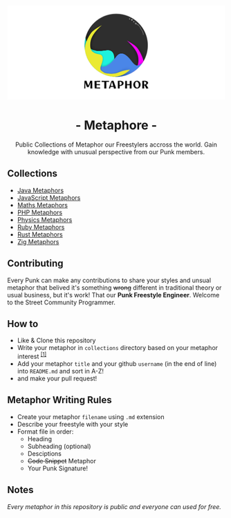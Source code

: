 ![Metaphor](metaphor.png)
<center>
<h1>- Metaphore -</h1>
Public Collections of Metaphor our Freestylers accross the world. Gain knowledge with unusual perspective from our Punk members.
</center>

## Collections
- [Java Metaphors](/collections/java/README.md)
- [JavaScript Metaphors](/collections/javascript/README.md)
- [Maths Metaphors](/collections/maths/README.md)
- [PHP Metaphors](/collections/php/README.md)
- [Physics Metaphors](/collections/physics/README.md)
- [Ruby Metaphors](/collections/ruby/README.md)
- [Rust Metaphors](/collections/rust/README.md)
- [Zig Metaphors](/collections/zig/README.md)

## Contributing
Every Punk can make any contributions to share your styles and unsual metaphor that belived it's something ~~wrong~~ different in traditional theory or usual business, but it's work! That our **Punk Freestyle Engineer**. Welcome to the Street Community Programmer.

## How to
- Like & Clone this repository
- Write your metaphor in `collections` directory based on your metaphor interest <sup>[[1]](#rules)</sup>
- Add your metaphor `title` and your github `username` (in the end of line) into `README.md` and sort in A-Z!
- and make your pull request!

## Metaphor Writing Rules
- Create your metaphor `filename` using `.md` extension
- Describe your freestyle with your style
- Format file in order:
    - Heading
    - Subheading (optional)
    - Desciptions
    - ~~Code Snippet~~ Metaphor
    - Your Punk Signature!

## Notes
_Every metaphor in this repository is public and everyone can used for free._